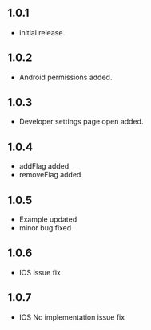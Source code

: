 ## 1.0.1

* initial release.

## 1.0.2

* Android permissions added.

## 1.0.3

* Developer settings page open added.

## 1.0.4

* addFlag added
* removeFlag added

## 1.0.5

* Example updated
* minor bug fixed

## 1.0.6

* IOS issue fix

## 1.0.7

* IOS No implementation issue fix
